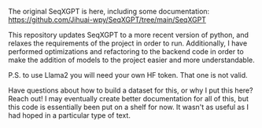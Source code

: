 The original SeqXGPT is here, including some documentation: https://github.com/Jihuai-wpy/SeqXGPT/tree/main/SeqXGPT

This repository updates SeqXGPT to a more recent version of python, and relaxes the requirements of the project in order to run. Additionally, I have performed optimizations and refactoring to the backend code in order to make the addition of models to the project easier and more understandable. 

P.S. to use Llama2 you will need your own HF token. That one is not valid.


Have questions about how to build a dataset for this, or why I put this here? Reach out! I may eventually create better documentation for all of this, but this code is essentially been put on a shelf for now. It wasn't as useful as I had hoped in a particular type of text.
